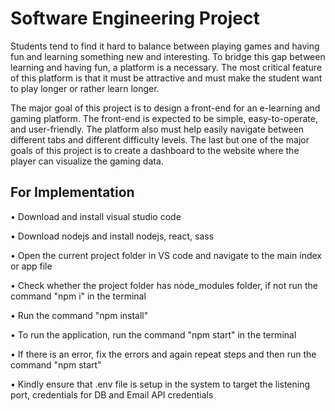 # Software Engineering Project

Students tend to find it hard to balance between playing games and having fun and learning something new and interesting. To bridge this gap between learning and having fun, a platform is a necessary. The most critical feature of this platform is that it must be attractive and must make the student want to play longer or rather learn longer. 

The major goal of this project is to design a front-end for an e-learning and gaming platform. The front-end is expected to be simple, easy-to-operate, and user-friendly. The platform also must help easily navigate between different tabs and different difficulty levels. The last but one of the major goals of this project is to create a dashboard to the website where the player can visualize the gaming data.

## For Implementation

 • Download and install visual studio code
 
 • Download nodejs and install nodejs, react, sass
 
 • Open the current project folder in VS code and navigate to the main index or app file
 
 • Check whether the project folder has node_modules folder, if not run the command "npm
i" in the terminal

 • Run the command "npm install"

 • To run the application, run the command "npm start" in the terminal
 
 • If there is an error, fix the errors and again repeat steps and then run the command "npm
start"

 • Kindly ensure that .env file is setup in the system to target the listening port, credentials
for DB and Email API credentials
